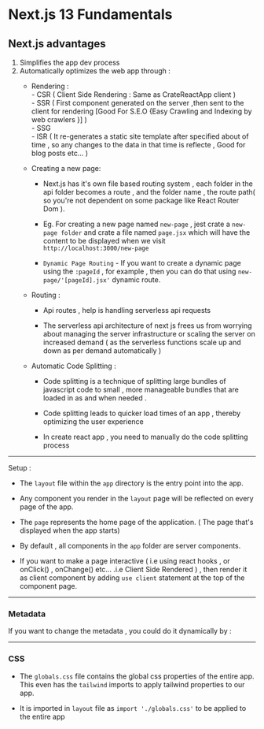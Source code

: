 # Next.js 13 Fundamentals


## Next.js advantages
 1. Simplifies the app dev process
 1. Automatically optimizes the web app through :    
    + Rendering  :   
          - CSR  ( Client Side Rendering : Same as CrateReactApp client )   
          -  SSR  ( First component generated on the server ,then sent to the client for rendering [Good For S.E.O {Easy Crawling and Indexing by web crawlers }] )         
          -  SSG    
          -  ISR ( It re-generates a static site template after specified about of time , so any changes to the data in that time is reflecte , Good for blog posts etc... )
    
    + Creating a new page:

        - Next.js has it's own file based routing system , each folder in the api folder becomes a route , and the folder name , the route path( so you're not dependent on some package like  React Router Dom ).
        - Eg. For creating a new page named `new-page` , jest crate a `new-page folder` and crate a file named `page.jsx` which will have the content to be displayed when we visit `http://localhost:3000/new-page`
       
        - ` Dynamic Page Routing ` - If you want to create a dynamic page using the `:pageId` , for example , then you can do that using `new-page/'[pageId].jsx'` dynamic route.
          
    + Routing :   
         
        - Api routes , help is handling serverless api requests
        
        - The serverless api architecture of next js frees us from worrying about managing the server infrastructure or  scaling the server on increased demand ( as the serverless functions scale up and down as per demand automatically )
    
    + Automatic Code Splitting :    
        - Code splitting is a technique of splitting large bundles of javascript code to small , more manageable bundles that are loaded in as and when needed .
       
        - Code splitting leads to quicker load times of an app , thereby optimizing the user experience 
        
        - In create react app , you need to manually do the code splitting process


----

Setup : 

+ The `layout` file within the `app` directory is the entry point into the app.

+ Any component you render in the `layout` page will be reflected on every page of the app.

+  The  `page` represents the home page of the application. ( The page that's displayed when the app starts)

+  By default , all components in the `app` folder are server components.

+ If you want to make a page interactive ( i.e using react hooks  , or onClick() , onChange() etc... .i.e Client Side Rendered ) , then render it as client component  by adding `use client` statement at the top of the component page.


---

### Metadata

If you want to change the metadata , you could do it dynamically by : 


---
 
### CSS 
 
- The `globals.css` file contains the global css properties of the entire app. This even has the `tailwind` imports to apply tailwind properties to our app.
 
- It is imported in `layout` file as `import './globals.css'` to be applied to the entire app